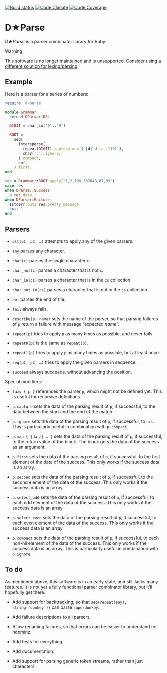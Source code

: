 [![Build status](http://img.shields.io/travis/ddfreyne/d-parse.svg)](https://travis-ci.org/ddfreyne/d-parse)
[![Code Climate](http://img.shields.io/codeclimate/github/ddfreyne/d-parse.svg)](https://codeclimate.com/github/ddfreyne/d-parse)
[![Code Coverage](http://img.shields.io/coveralls/ddfreyne/d-parse.svg)](https://coveralls.io/r/ddfreyne/d-parse)

# D★Parse

_D★Parse_ is a parser combinator library for Ruby.

> [!WARNING]
> This software is no longer maintained and is unsupported. Consider using [a different solution for lexing/parsing](https://denisdefreyne.com/notes/choices-for-lexing-and-parsing-in-ruby/).

## Example

Here is a parser for a series of numbers:

```ruby
require 'd-parse'

module Grammar
  extend DParse::DSL

  DIGIT = char_in('0'..'9')

  ROOT =
    seq(
      intersperse(
        repeat(DIGIT).capture.map { |d| d.to_i(10) },
        char(',').ignore,
      ).compact,
      eof,
    ).first
end

res = Grammar::ROOT.apply("1,2,100,582048,07,09")
case res
when DParse::Success
  p res.data
when DParse::Failure
  $stderr.puts res.pretty_message
  exit 1
end
```

## Parsers

* `alt(p1, p2, …)` attempts to apply any of the given parsers.

* `any` parses any character.

* `char(c)` parses the single character `c`.

* `char_not(c)` parses a character that is not `c`.

* `char_in(cs)` parses a character that is in the `cs` collection.

* `char_not_in(cs)` parses a character that is not in the `cs` collection.

* `eof` parses the end of file.

* `fail` always fails.

* `describe(p, name)` sets the name of the parser, so that parsing failures of `p` return a failure with message “expected _name_”.

* `repeat(p)` tries to apply `p` as many times as possible, and never fails.

* `repeat0(p)` is the same as `repeat(p)`.

* `repeat1(p)` tries to apply `p` as many times as possible, but at least once.

* `seq(p1, p2, …)` tries to apply the given parsers in sequence.

* `succeed` always succeeds, without advancing the position.

Special modifiers:

* `lazy { p }` references the parser `p`, which might not be defined yet. This is useful for recursive definitions.

* `p.capture` sets the data of the parsing result of `p`, if successful, to the data between the start and the end of the match.

* `p.ignore` sets the data of the parsing result of `p`, if successful, to `nil`. This is particularly useful in combination with `p.compact`.

* `p.map { |data| … }` sets the data of the parsing result of `p`, if successful, to the return value of the block. The block gets the data of the success as an argument.

* `p.first` sets the data of the parsing result of `p`, if successful, to the first element of the data of the success. This only works if the success data is an array.

* `p.second` sets the data of the parsing result of `p`, if successful, to the second element of the data of the success. This only works if the success data is an array.

* `p.select_odd` sets the data of the parsing result of `p`, if successful, to each odd element of the data of the success. This only works if the success data is an array.

* `p.select_even` sets the data of the parsing result of `p`, if successful, to each even element of the data of the success. This only works if the success data is an array.

* `p.compact` sets the data of the parsing result of `p`, if successful, to each non-nil element of the data of the success. This only works if the success data is an array. This is particularly useful in combination with `p.ignore`.

## To do

As mentioned above, this software is in an early state, and still lacks many features. It is not yet a fully functional parser combinator library, but it’ll hopefully get there.

* Add support for backtracking, so that `seq(repeat(any), string('donkey'))` can parse `superdonkey`.

* Add failure descriptions to all parsers.

* Allow renaming failures, so that errors can be easier to understand for hoominz.

* Add tests for everything.

* Add documentation.

* Add support for parsing generic token streams, rather than just characters.
